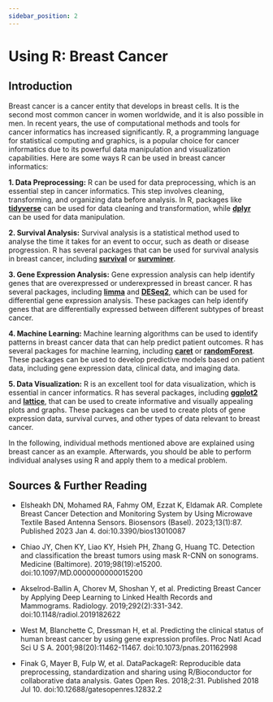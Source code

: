 ```yaml
---
sidebar_position: 2
---
```

# Using R: Breast Cancer

## Introduction

Breast cancer is a cancer entity that develops in breast cells.
It is the second most common cancer in women worldwide, and it is also possible in men.
In recent years, the use of computational methods and tools for cancer informatics has increased significantly.
R, a programming language for statistical computing and graphics, is a popular choice for cancer informatics due to its powerful data manipulation and visualization capabilities.
Here are some ways R can be used in breast cancer informatics:

**1. Data Preprocessing:** R can be used for data preprocessing, which is an essential step in cancer informatics.
This step involves cleaning, transforming, and organizing data before analysis.
In R, packages like [**tidyverse**](https://cran.r-project.org/web/packages/tidyverse/index.html) can be used for data cleaning and transformation, while [**dplyr**](https://cran.r-project.org/web/packages/dplyr/index.html) can be used for data manipulation.

**2. Survival Analysis:** Survival analysis is a statistical method used to analyse the time it takes for an event to occur, such as death or disease progression.
R has several packages that can be used for survival analysis in breast cancer, including [**survival**](https://cran.r-project.org/web/packages/survival/index.html) or [**survminer**](https://cran.r-project.org/web/packages/survminer/index.html).

**3. Gene Expression Analysis:** Gene expression analysis can help identify genes that are overexpressed or underexpressed in breast cancer.
R has several packages, including [**limma**](https://bioconductor.org/packages/release/bioc/html/limma.html) and [**DESeq2**](https://bioconductor.org/packages/release/bioc/html/DESeq2.html), which can be used for differential gene expression analysis. 
These packages can help identify genes that are differentially expressed between different subtypes of breast cancer.

**4. Machine Learning:** Machine learning algorithms can be used to identify patterns in breast cancer data that can help predict patient outcomes.
R has several packages for machine learning, including [**caret**](https://cran.r-project.org/web/packages/caret/vignettes/caret.html) or [**randomForest**](https://cran.r-project.org/web/packages/randomForest/index.html).
These packages can be used to develop predictive models based on patient data, including gene expression data, clinical data, and imaging data.

**5. Data Visualization:** R is an excellent tool for data visualization, which is essential in cancer informatics.
R has several packages, including [**ggplot2**](https://cran.r-project.org/web/packages/ggplot2/index.html) and [**lattice**](https://cran.r-project.org/web/packages/lattice/index.html), that can be used to create informative and visually appealing plots and graphs.
These packages can be used to create plots of gene expression data, survival curves, and other types of data relevant to breast cancer.

In the following, individual methods mentioned above are explained using breast cancer as an example.
Afterwards, you should be able to perform individual analyses using R and apply them to a medical problem.

## Sources & Further Reading
- Elsheakh DN, Mohamed RA, Fahmy OM, Ezzat K, Eldamak AR. Complete Breast Cancer Detection and Monitoring System by Using Microwave Textile Based Antenna Sensors. Biosensors (Basel). 2023;13(1):87. Published 2023 Jan 4. doi:10.3390/bios13010087

- Chiao JY, Chen KY, Liao KY, Hsieh PH, Zhang G, Huang TC. Detection and classification the breast tumors using mask R-CNN on sonograms. Medicine (Baltimore). 2019;98(19):e15200. doi:10.1097/MD.0000000000015200

- Akselrod-Ballin A, Chorev M, Shoshan Y, et al. Predicting Breast Cancer by Applying Deep Learning to Linked Health Records and Mammograms. Radiology. 2019;292(2):331-342. doi:10.1148/radiol.2019182622

- West M, Blanchette C, Dressman H, et al. Predicting the clinical status of human breast cancer by using gene expression profiles. Proc Natl Acad Sci U S A. 2001;98(20):11462-11467. doi:10.1073/pnas.201162998

- Finak G, Mayer B, Fulp W, et al. DataPackageR: Reproducible data preprocessing, standardization and sharing using R/Bioconductor for collaborative data analysis. Gates Open Res. 2018;2:31. Published 2018 Jul 10. doi:10.12688/gatesopenres.12832.2